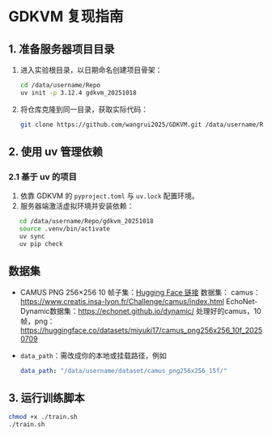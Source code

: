 # GDKVM 复现指南


## 1. 准备服务器项目目录
1. 进入实验根目录，以日期命名创建项目骨架：
   ```bash
   cd /data/username/Repo
   uv init -p 3.12.4 gdkvm_20251018
   ```
2. 将仓库克隆到同一目录，获取实际代码：
   ```bash
   git clone https://github.com/wangrui2025/GDKVM.git /data/username/Repo/gdkvm_20251018
   ```

## 2. 使用 uv 管理依赖
### 2.1 基于 uv 的项目
1. 依靠 GDKVM 的 `pyproject.toml` 与 `uv.lock` 配置环境。
2. 服务器端激活虚拟环境并安装依赖：
```bash
   cd /data/username/Repo/gdkvm_20251018
   source .venv/bin/activate
   uv sync
   uv pip check
```

## 数据集
- CAMUS PNG 256×256 10 帧子集：[Hugging Face 链接](https://huggingface.co/datasets/miyuki17/camus_png256x256_10f_20250709)
数据集：
camus：https://www.creatis.insa-lyon.fr/Challenge/camus/index.html
EchoNet-Dynamic数据集：https://echonet.github.io/dynamic/
处理好的camus，10 帧，png：https://huggingface.co/datasets/miyuki17/camus_png256x256_10f_20250709
- `data_path`：需改成你的本地或挂载路径，例如

  ```yaml
  data_path: "/data/username/dataset/camus_png256x256_15f/"
  ```


## 3. 运行训练脚本
```bash
chmod +x ./train.sh
./train.sh
```

